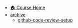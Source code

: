 - [🏠 Course Home](../README.md)
- [archive](./README.md)
  - [github-code-review-setup](./github-code-review-setup/README.md)